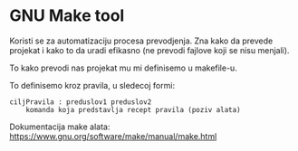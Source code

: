 # GNU Make tool

Koristi se za automatizaciju procesa prevodjenja.
Zna kako da prevede projekat i kako to da uradi efikasno (ne prevodi fajlove koji se nisu menjali).

To kako prevodi nas projekat mu mi definisemo u makefile-u.

To definisemo kroz pravila, u sledecoj formi:

	ciljPravila : preduslov1 preduslov2
		komanda koja predstavlja recept pravila (poziv alata)

Dokumentacija make alata: https://www.gnu.org/software/make/manual/make.html